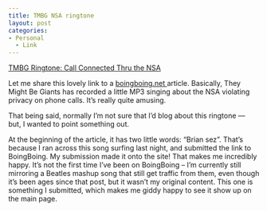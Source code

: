 ```yaml
---
title: TMBG NSA ringtone
layout: post
categories:
- Personal
  - Link
---
```

[TMBG Ringtone: Call Connected Thru the NSA][1]

Let me share this lovely link to a [boingboing.net ][2] article. Basically, They Might Be Giants has recorded a little MP3 singing about the NSA violating privacy on phone calls. It’s really quite amusing.

That being said, normally I’m not sure that I’d blog about this ringtone — but, I wanted to point something out.

At the beginning of the article, it has two little words: “Brian sez”. That’s because I ran across this song surfing last night, and submitted the link to BoingBoing. My submission made it onto the site! That makes me incredibly happy. It’s not the first time I’ve been on BoingBoing – I’m currently still mirroring a Beatles mashup song that still get traffic from them, even though it’s been ages since that post, but it wasn’t my original content. This one is something I submitted, which makes me giddy happy to see it show up on the main page.

 [1]: http://www.boingboing.net/2006/05/23/tmbg_ringtone_call_c.html
 [2]: http://www.boingboing.net